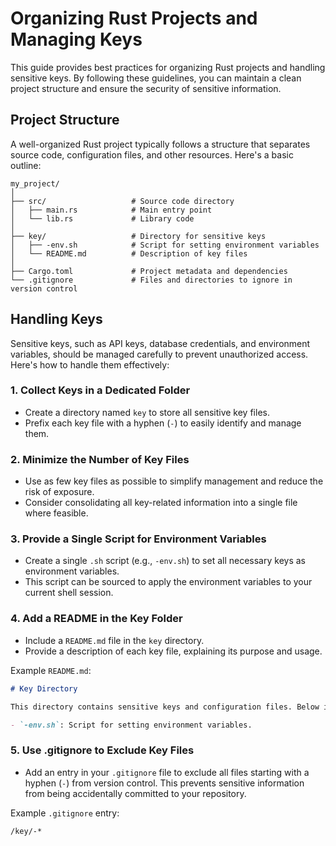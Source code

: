 # Organizing Rust Projects and Managing Keys

This guide provides best practices for organizing Rust projects and handling sensitive keys. By following these guidelines, you can maintain a clean project structure and ensure the security of sensitive information.

## Project Structure

A well-organized Rust project typically follows a structure that separates source code, configuration files, and other resources. Here's a basic outline:

```
my_project/
│
├── src/                   # Source code directory
│   ├── main.rs            # Main entry point
│   └── lib.rs             # Library code
│
├── key/                   # Directory for sensitive keys
│   ├── -env.sh            # Script for setting environment variables
│   └── README.md          # Description of key files
│
├── Cargo.toml             # Project metadata and dependencies
└── .gitignore             # Files and directories to ignore in version control
```

## Handling Keys

Sensitive keys, such as API keys, database credentials, and environment variables, should be managed carefully to prevent unauthorized access. Here's how to handle them effectively:

### 1. Collect Keys in a Dedicated Folder

- Create a directory named `key` to store all sensitive key files.
- Prefix each key file with a hyphen (`-`) to easily identify and manage them.

### 2. Minimize the Number of Key Files

- Use as few key files as possible to simplify management and reduce the risk of exposure.
- Consider consolidating all key-related information into a single file where feasible.

### 3. Provide a Single Script for Environment Variables

- Create a single `.sh` script (e.g., `-env.sh`) to set all necessary keys as environment variables.
- This script can be sourced to apply the environment variables to your current shell session.

### 4. Add a README in the Key Folder

- Include a `README.md` file in the `key` directory.
- Provide a description of each key file, explaining its purpose and usage.

Example `README.md`:

```markdown
# Key Directory

This directory contains sensitive keys and configuration files. Below is a description of each file:

- `-env.sh`: Script for setting environment variables.
```

### 5. Use .gitignore to Exclude Key Files

- Add an entry in your `.gitignore` file to exclude all files starting with a hyphen (`-`) from version control. This prevents sensitive information from being accidentally committed to your repository.

Example `.gitignore` entry:

```
/key/-*
```
